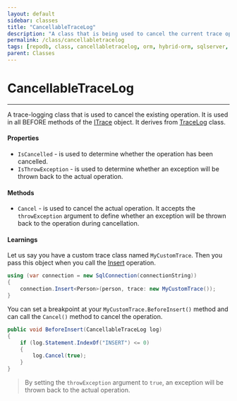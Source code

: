 ```yaml
---
layout: default
sidebar: classes
title: "CancellableTraceLog"
description: "A class that is being used to cancel the current trace operation."
permalink: /class/cancellabletracelog
tags: [repodb, class, cancellabletracelog, orm, hybrid-orm, sqlserver, sqlite, mysql, postgresql]
parent: Classes
---
```


# CancellableTraceLog

---

A trace-logging class that is used to cancel the existing operation. It is used in all BEFORE methods of the [ITrace](/interface/itrace) object. It derives from [TraceLog](/class/tracelog) class.

#### Properties

- `IsCancelled` - is used to determine whether the operation has been cancelled.
- `IsThrowException` - is used to determine whether an exception will be thrown back to the actual operation.

#### Methods

- `Cancel` - is used to cancel the actual operation. It accepts the `throwException` argument to define whether an exception will be thrown back to the operation during cancellation.

#### Learnings

Let us say you have a custom trace class named `MyCustomTrace`. Then you pass this object when you call the [Insert](/operation/insert) operation.

```csharp
using (var connection = new SqlConnection(connectionString))
{
    connection.Insert<Person>(person, trace: new MyCustomTrace());
}
```

You can set a breakpoint at your `MyCustomTrace.BeforeInsert()` method and can call the `Cancel()` method to cancel the operation.

```csharp
public void BeforeInsert(CancellableTraceLog log)
{
    if (log.Statement.IndexOf("INSERT") <= 0)
    {
        log.Cancel(true);
    }
}
```

> By setting the `throwException` argument to `true`, an exception will be thrown back to the actual operation.
